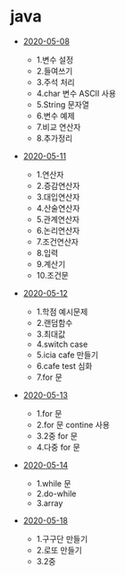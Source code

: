 # java 
- [2020-05-08](./2020-05-08.md)
  - 1.변수 설정 
  - 2.들여쓰기 
  - 3.주석 처리
  - 4.char 변수 ASCII 사용
  - 5.String 문자열
  - 6.변수 예제
  - 7.비교 연산자
  - 8.추가정리

- [2020-05-11](./2020-05-11.md)
  - 1.연산자
  - 2.증감연산자
  - 3.대입연산자
  - 4.산술연산자
  - 5.관계연산자
  - 6.논리연산자
  - 7.조건연산자
  - 8.입력
  - 9.계산기
  - 10.조건문

- [2020-05-12](./2020-05-12.md)
  - 1.학점 예시문제
  - 2.랜덤함수
  - 3.최대값
  - 4.switch case
  - 5.icia cafe 만들기
  - 6.cafe test 심화
  - 7.for 문

- [2020-05-13](./2020-05-13.md)
  - 1.for 문
  - 2.for 문 contine 사용
  - 3.2중 for 문
  - 4.다중 for 문
- [2020-05-14](./2020-05-14.md)
  - 1.while 문
  - 2.do-while
  - 3.array 
- [2020-05-18](./2020-05-18.md)
  - 1.구구단 만들기
  - 2.로또 만들기
  - 3.2중 
